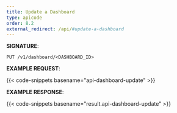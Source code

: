 ```yaml
---
title: Update a Dashboard
type: apicode
order: 8.2
external_redirect: /api/#update-a-dashboard
---
```



**SIGNATURE**:

`PUT /v1/dashboard/<DASHBOARD_ID>`

**EXAMPLE REQUEST**:

{{< code-snippets basename="api-dashboard-update" >}}

**EXAMPLE RESPONSE**:

{{< code-snippets basename="result.api-dashboard-update" >}}
